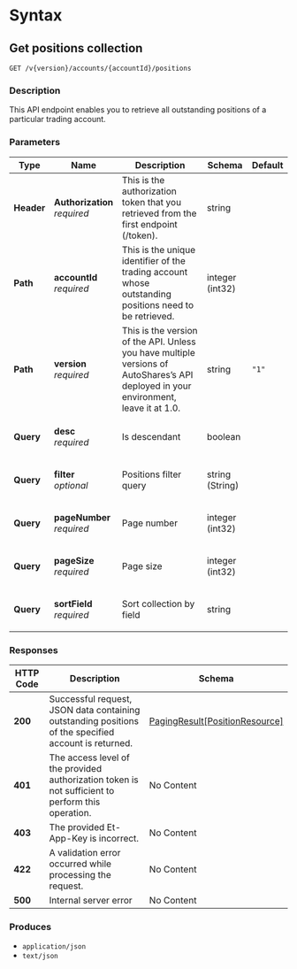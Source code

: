 # Syntax

## Get positions collection

```
GET /v{version}/accounts/{accountId}/positions
```

### Description

This API endpoint enables you to retrieve all outstanding positions of a particular trading account.

### Parameters

| Type       | Name                                                       | Description                                                                                                                          | Schema          | Default |
| ---------- | ---------------------------------------------------------- | ------------------------------------------------------------------------------------------------------------------------------------ | --------------- | ------- |
| **Header** | <p><strong>Authorization</strong><br><em>required</em></p> | This is the authorization token that you retrieved from the first endpoint (/token).                                                 | string          |         |
| **Path**   | <p><strong>accountId</strong><br><em>required</em></p>     | This is the unique identifier of the trading account whose outstanding positions need to be retrieved.                               | integer (int32) |         |
| **Path**   | <p><strong>version</strong><br><em>required</em></p>       | This is the version of the API. Unless you have multiple versions of AutoShares’s API deployed in your environment, leave it at 1.0. | string          | `"1"`   |
| **Query**  | <p><strong>desc</strong><br><em>required</em></p>          | Is descendant                                                                                                                        | boolean         |         |
| **Query**  | <p><strong>filter</strong><br><em>optional</em></p>        | Positions filter query                                                                                                               | string (String) |         |
| **Query**  | <p><strong>pageNumber</strong><br><em>required</em></p>    | Page number                                                                                                                          | integer (int32) |         |
| **Query**  | <p><strong>pageSize</strong><br><em>required</em></p>      | Page size                                                                                                                            | integer (int32) |         |
| **Query**  | <p><strong>sortField</strong><br><em>required</em></p>     | Sort collection by field                                                                                                             | string          |         |

### Responses

| HTTP Code | Description                                                                                          | Schema                                                                                       |
| --------- | ---------------------------------------------------------------------------------------------------- | -------------------------------------------------------------------------------------------- |
| **200**   | Successful request, JSON data containing outstanding positions of the specified account is returned. | [PagingResult\[PositionResource\]](positions\_getpositions.md#pagingresult-positionresource) |
| **401**   | The access level of the provided authorization token is not sufficient to perform this operation.    | No Content                                                                                   |
| **403**   | The provided Et-App-Key is incorrect.                                                                | No Content                                                                                   |
| **422**   | A validation error occurred while processing the request.                                            | No Content                                                                                   |
| **500**   | Internal server error                                                                                | No Content                                                                                   |

### Produces

* `application/json`
* `text/json`
